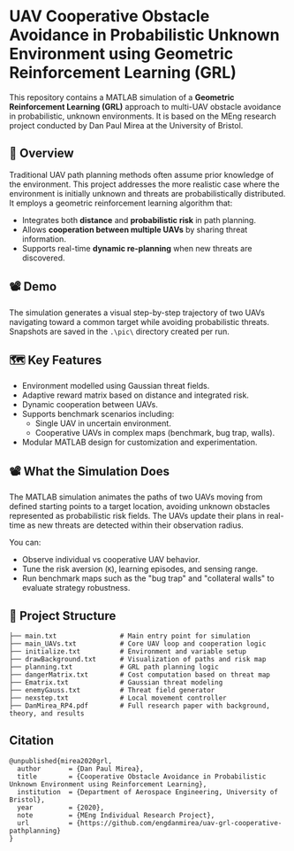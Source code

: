 # UAV Cooperative Obstacle Avoidance in Probabilistic Unknown Environment using Geometric Reinforcement Learning (GRL)

This repository contains a MATLAB simulation of a **Geometric Reinforcement Learning (GRL)** approach to multi-UAV obstacle avoidance in probabilistic, unknown environments.
It is based on the MEng research project conducted by Dan Paul Mirea at the University of Bristol.

## 🧠 Overview

Traditional UAV path planning methods often assume prior knowledge of the environment. This project addresses the more realistic case where the environment is initially unknown and threats are probabilistically distributed. It employs a geometric reinforcement learning algorithm that:
- Integrates both **distance** and **probabilistic risk** in path planning.
- Allows **cooperation between multiple UAVs** by sharing threat information.
- Supports real-time **dynamic re-planning** when new threats are discovered.

## 📽️ Demo

The simulation generates a visual step-by-step trajectory of two UAVs navigating toward a common target while avoiding probabilistic threats. Snapshots are saved in the `.\pic\` directory created per run.

## 🗺️ Key Features

- Environment modelled using Gaussian threat fields.
- Adaptive reward matrix based on distance and integrated risk.
- Dynamic cooperation between UAVs.
- Supports benchmark scenarios including:
  - Single UAV in uncertain environment.
  - Cooperative UAVs in complex maps (benchmark, bug trap, walls).
- Modular MATLAB design for customization and experimentation.

## 📽️ What the Simulation Does

The MATLAB simulation animates the paths of two UAVs moving from defined starting points to a target location, avoiding unknown obstacles represented as probabilistic risk fields. The UAVs update their plans in real-time as new threats are detected within their observation radius.

You can:
- Observe individual vs cooperative UAV behavior.
- Tune the risk aversion (`K`), learning episodes, and sensing range.
- Run benchmark maps such as the "bug trap" and "collateral walls" to evaluate strategy robustness.

## 📁 Project Structure

```plaintext
├── main.txt                # Main entry point for simulation
├── main_UAVs.txt           # Core UAV loop and cooperation logic
├── initialize.txt          # Environment and variable setup
├── drawBackground.txt      # Visualization of paths and risk map
├── planning.txt            # GRL path planning logic
├── dangerMatrix.txt        # Cost computation based on threat map
├── Ematrix.txt             # Gaussian threat modeling
├── enemyGauss.txt          # Threat field generator
├── nexstep.txt             # Local movement controller
├── DanMirea_RP4.pdf        # Full research paper with background, theory, and results
```

## Citation
```
@unpublished{mirea2020grl,
  author       = {Dan Paul Mirea},
  title        = {Cooperative Obstacle Avoidance in Probabilistic Unknown Environment using Reinforcement Learning},
  institution  = {Department of Aerospace Engineering, University of Bristol},
  year         = {2020},
  note         = {MEng Individual Research Project},
  url          = {https://github.com/engdanmirea/uav-grl-cooperative-pathplanning}
}
```

